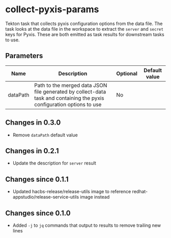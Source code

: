 # collect-pyxis-params

Tekton task that collects pyxis configuration options from the data file. The task looks at the data file
in the workspace to extract the `server` and `secret` keys for Pyxis. These are both emitted as task results
for downstream tasks to use.

## Parameters

| Name | Description | Optional | Default value |
|------|-------------|----------|---------------|
| dataPath | Path to the merged data JSON file generated by collect-data task and containing the pyxis configuration options to use | No | |

## Changes in 0.3.0
* Remove `dataPath` default value

## Changes in 0.2.1
* Update the description for `server` result

## Changes since 0.1.1
* Updated hacbs-release/release-utils image to reference redhat-appstudio/release-service-utils image instead

## Changes since 0.1.0
* Added `-j` to `jq` commands that output to results to remove trailing new lines
